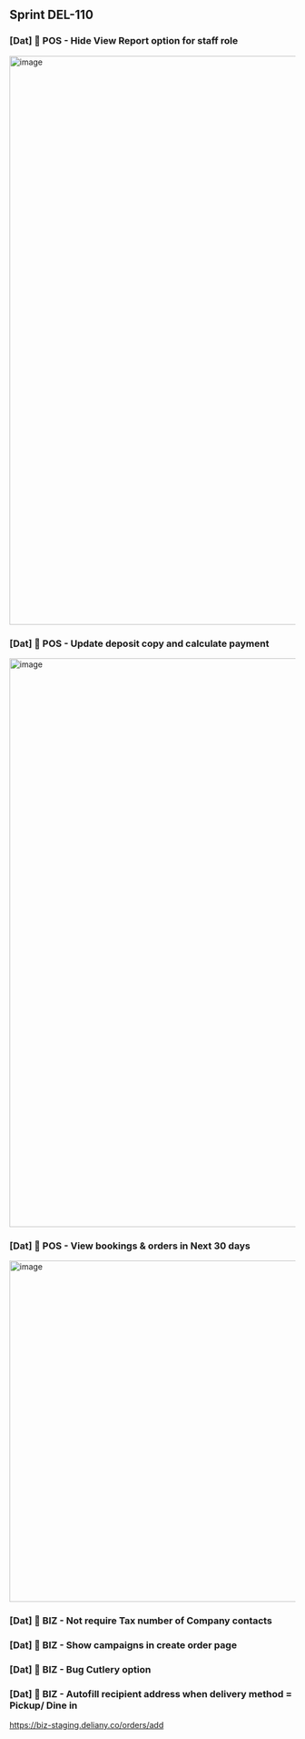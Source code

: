 ## Sprint DEL-110


### [Dat] 🚀 POS - Hide View Report option for staff role

<img width="1000" alt="image" src="https://github.com/Maffiaco/documentation/assets/51017791/e4d384d5-7fe1-434f-a600-d0716e293da8">

### [Dat] 🚀 POS - Update deposit copy and calculate payment

<img width="1000" alt="image" src="https://github.com/Maffiaco/documentation/assets/51017791/64341ad6-3272-4ffe-abc4-4a368dc9794e">

### [Dat] 🚀 POS - View bookings & orders in Next 30 days

<img width="600" alt="image" src="https://github.com/Maffiaco/documentation/assets/51017791/0e2b07c9-b5d2-4878-a97b-ec0d6ea6d8b8">

### [Dat] 🚀 BIZ - Not require Tax number of Company contacts

### [Dat] 🚀 BIZ - Show campaigns in create order page

### [Dat] 🚀 BIZ - Bug Cutlery option

### [Dat] 🚀 BIZ - Autofill recipient address when delivery method = Pickup/ Dine in

https://biz-staging.deliany.co/orders/add
